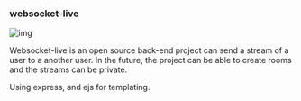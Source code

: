 ### websocket-live
![img](https://img.shields.io/badge/nodejs-16-green.svg?logo=node.js&style=flat)

Websocket-live is an open source back-end project can send a stream of a user to a another user. In the future, the project can be able to create rooms and the streams can be private.

Using express, and ejs for templating.
